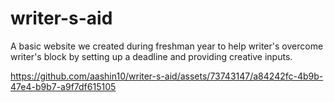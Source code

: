 # writer-s-aid
A basic website we created during freshman year to help writer's overcome writer's block by setting up a deadline and providing creative inputs.


https://github.com/aashin10/writer-s-aid/assets/73743147/a84242fc-4b9b-47e4-b9b7-a9f7df615105

